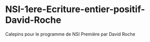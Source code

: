 # NSI-1ere-Ecriture-entier-positif-David-Roche
Calepins pour le programme de NSI Première par David Roche
